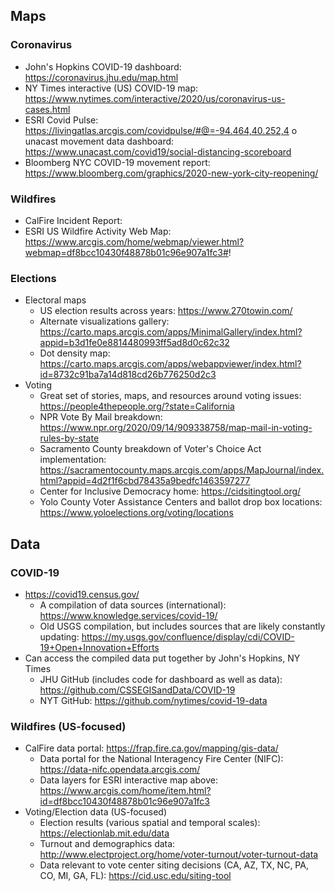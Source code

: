 

## Maps

### Coronavirus

* John's Hopkins COVID-19 dashboard: https://coronavirus.jhu.edu/map.html
* NY Times interactive (US) COVID-19 map: https://www.nytimes.com/interactive/2020/us/coronavirus-us-cases.html
* ESRI Covid Pulse: https://livingatlas.arcgis.com/covidpulse/#@=-94.464,40.252,4
  o	unacast movement data dashboard: https://www.unacast.com/covid19/social-distancing-scoreboard
* Bloomberg NYC COVID-19 movement report: https://www.bloomberg.com/graphics/2020-new-york-city-reopening/

### Wildfires

* CalFire Incident Report:
* ESRI US Wildfire Activity Web Map: https://www.arcgis.com/home/webmap/viewer.html?webmap=df8bcc10430f48878b01c96e907a1fc3#!

### Elections

* Electoral maps
  * US election results across years: https://www.270towin.com/
  * Alternate visualizations gallery: https://carto.maps.arcgis.com/apps/MinimalGallery/index.html?appid=b3d1fe0e8814480993ff5ad8d0c62c32
  * Dot density map: https://carto.maps.arcgis.com/apps/webappviewer/index.html?id=8732c91ba7a14d818cd26b776250d2c3
* Voting
  * Great set of stories, maps, and resources around voting issues: https://people4thepeople.org/?state=California
  * NPR Vote By Mail breakdown: https://www.npr.org/2020/09/14/909338758/map-mail-in-voting-rules-by-state
  * Sacramento County breakdown of Voter's Choice Act implementation: https://sacramentocounty.maps.arcgis.com/apps/MapJournal/index.html?appid=4d2f1f6cbd78435a9bedfc1463597277
  * Center for Inclusive Democracy home: https://cidsitingtool.org/
  * Yolo County Voter Assistance Centers and ballot drop box locations: https://www.yoloelections.org/voting/locations


## Data

### COVID-19

* https://covid19.census.gov/
  * A compilation of data sources (international): https://www.knowledge.services/covid-19/
  * Old USGS compilation, but includes sources that are likely constantly updating: https://my.usgs.gov/confluence/display/cdi/COVID-19+Open+Innovation+Efforts
* Can access the compiled data put together by John's Hopkins, NY Times
  * JHU GitHub (includes code for dashboard as well as data): https://github.com/CSSEGISandData/COVID-19
  * NYT GitHub: https://github.com/nytimes/covid-19-data

### Wildfires (US-focused)

* CalFire data portal: https://frap.fire.ca.gov/mapping/gis-data/
  * Data portal for the National Interagency Fire Center (NIFC): https://data-nifc.opendata.arcgis.com/
  * Data layers for ESRI interactive map above: https://www.arcgis.com/home/item.html?id=df8bcc10430f48878b01c96e907a1fc3
* Voting/Election data (US-focused)
  * Election results (various spatial and temporal scales): https://electionlab.mit.edu/data
  * Turnout and demographics data: http://www.electproject.org/home/voter-turnout/voter-turnout-data
  * Data relevant to vote center siting decisions (CA, AZ, TX, NC, PA, CO, MI, GA, FL): https://cid.usc.edu/siting-tool
